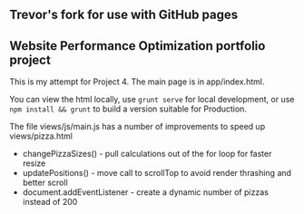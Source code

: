 ## Trevor's fork for use with GitHub pages

## Website Performance Optimization portfolio project

This is my attempt for Project 4. The main page is in app/index.html.

You can view the html locally, use `grunt serve` for local development, or use `npm install && grunt` to build a version suitable for Production.

The file views/js/main.js has a number of improvements to speed up views/pizza.html
* changePizzaSizes() - pull calculations out of the for loop for faster resize
* updatePositions() - move call to scrollTop to avoid render thrashing and better scroll
* document.addEventListener - create a dynamic number of pizzas instead of 200
